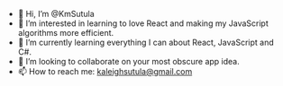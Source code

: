 - 👋 Hi, I’m @KmSutula
- 👀 I’m interested in learning to love React and making my JavaScript algorithms more efficient.
- 🌱 I’m currently learning everything I can about React, JavaScript and C#.
- 💞️ I’m looking to collaborate on your most obscure app idea.
- 📫 How to reach me: kaleighsutula@gmail.com

<!---
KmSutula/KmSutula is a ✨ special ✨ repository because its `README.md` (this file) appears on your GitHub profile.
You can click the Preview link to take a look at your changes.
--->
